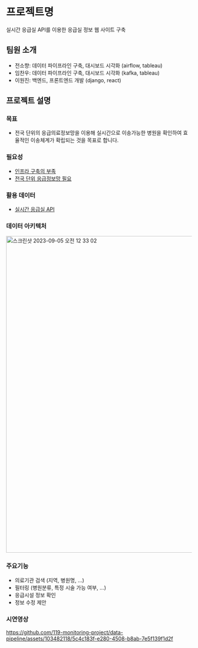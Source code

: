 # 프로젝트명

실시간 응급실 API를 이용한 응급실 정보 웹 사이트 구축

## 팀원 소개

- 전소향: 데이터 파이프라인 구축, 대시보드 시각화 (airflow, tableau) 
- 임찬우: 데이터 파이프라인 구축, 대시보드 시각화 (kafka, tableau)
- 이원진: 백엔드, 프론트엔드 개발 (django, react)

## 프로젝트 설명

### 목표
- 전국 단위의 응급의료정보망을 이용해 실시간으로 이송가능한 병원을 확인하여 효율적인 이송체계가 확립되는 것을 목표로 합니다.

### 필요성
- [인프라 구축의 부족](http://www.whosaeng.com/144454)
- [전국 단위 응급정보망 필요](https://medigatenews.com/news/3802606837)

### 활용 데이터
- [실시간 응급실 API](https://www.data.go.kr/data/15000563/openapi.do)

### 데이터 아키텍처
<img width="857" alt="스크린샷 2023-09-05 오전 12 33 02" src="https://github.com/119-monitoring-project/data-pipeline/assets/103482118/f8c4d325-59bc-4127-9c2f-03b239f13eb2">

### 주요기능

- 의료기관 검색 (지역, 병원명, …)
- 필터링 (병원분류, 특정 시술 가능 여부, …)
- 응급시설 정보 확인
- 정보 수정 제안

### 시연영상
https://github.com/119-monitoring-project/data-pipeline/assets/103482118/5c4c183f-e280-4508-b8ab-7e5f139f1d2f
